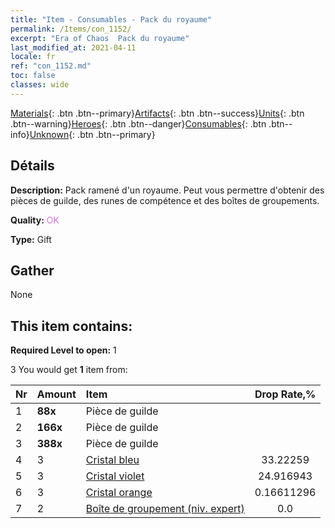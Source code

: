```yaml
---
title: "Item - Consumables - Pack du royaume"
permalink: /Items/con_1152/
excerpt: "Era of Chaos  Pack du royaume"
last_modified_at: 2021-04-11
locale: fr
ref: "con_1152.md"
toc: false
classes: wide
---
```

 [Materials](/fr/Items/){: .btn .btn--primary}[Artifacts](/fr/Items/Artifacts/){: .btn .btn--success}[Units](/fr/Items/Units/){: .btn .btn--warning}[Heroes](/fr/Items/Heroes/){: .btn .btn--danger}[Consumables](/fr/Items/Consumables/){: .btn .btn--info}[Unknown](/fr/Items/Unknown/){: .btn .btn--primary}

## Détails
 **Description:** Pack ramené d'un royaume. Peut vous permettre d'obtenir des pièces de guilde, des runes de compétence et des boîtes de groupements.

 **Quality:** <span style="color: #DA70D6">OK</span>

 **Type:** Gift

## Gather

  None

## This item contains:

 **Required Level to open:** 1

 3 You would get **1** item  from:

  | Nr | Amount |     Item    | Drop Rate,% |
  |:---|:-------|:------------|:---------:|
  | 1 |  **88x** | Pièce de guilde |  | 24.916943 | 
  | 2 |  **166x** | Pièce de guilde |  | 16.611296 | 
  | 3 |  **388x** | Pièce de guilde |  | 0.16611296 | 
  | 4 | 3 | [Cristal bleu](/fr/Items/con_716/) | 33.22259 | 
  | 5 | 3 | [Cristal violet](/fr/Items/con_720/) | 24.916943 | 
  | 6 | 3 | [Cristal orange](/fr/Items/con_730/) | 0.16611296 | 
  | 7 | 2 | [Boîte de groupement (niv. expert)](/fr/Items/con_776/) | 0.0 | 
